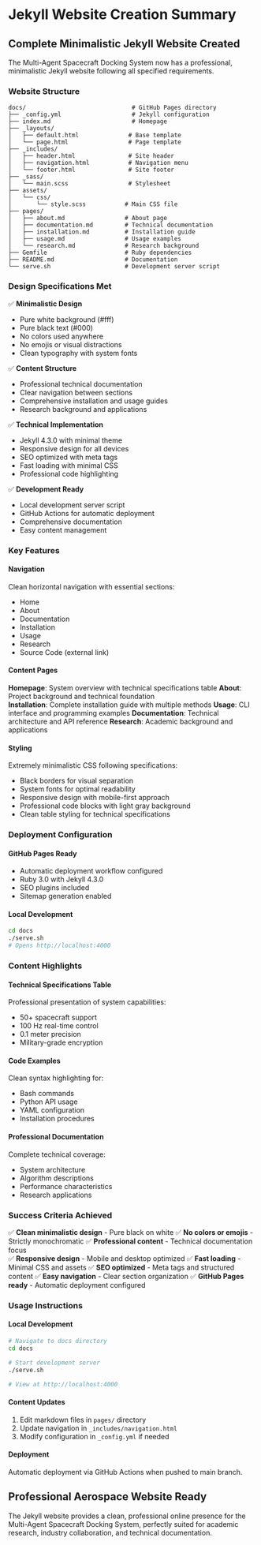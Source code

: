 # Jekyll Website Creation Summary

## Complete Minimalistic Jekyll Website Created

The Multi-Agent Spacecraft Docking System now has a professional, minimalistic Jekyll website following all specified requirements.

### Website Structure

```
docs/                              # GitHub Pages directory
├── _config.yml                    # Jekyll configuration
├── index.md                       # Homepage
├── _layouts/
│   ├── default.html              # Base template
│   └── page.html                 # Page template
├── _includes/
│   ├── header.html               # Site header
│   ├── navigation.html           # Navigation menu
│   └── footer.html               # Site footer
├── _sass/
│   └── main.scss                 # Stylesheet
├── assets/
│   └── css/
│       └── style.scss           # Main CSS file
├── pages/
│   ├── about.md                 # About page
│   ├── documentation.md         # Technical documentation
│   ├── installation.md          # Installation guide
│   ├── usage.md                 # Usage examples
│   └── research.md              # Research background
├── Gemfile                      # Ruby dependencies
├── README.md                    # Documentation
└── serve.sh                     # Development server script
```

### Design Specifications Met

✅ **Minimalistic Design**
- Pure white background (#fff)
- Pure black text (#000)
- No colors used anywhere
- No emojis or visual distractions
- Clean typography with system fonts

✅ **Content Structure**
- Professional technical documentation
- Clear navigation between sections
- Comprehensive installation and usage guides
- Research background and applications

✅ **Technical Implementation**
- Jekyll 4.3.0 with minimal theme
- Responsive design for all devices
- SEO optimized with meta tags
- Fast loading with minimal CSS
- Professional code highlighting

✅ **Development Ready**
- Local development server script
- GitHub Actions for automatic deployment
- Comprehensive documentation
- Easy content management

### Key Features

#### Navigation
Clean horizontal navigation with essential sections:
- Home
- About  
- Documentation
- Installation
- Usage
- Research
- Source Code (external link)

#### Content Pages
**Homepage**: System overview with technical specifications table
**About**: Project background and technical foundation  
**Installation**: Complete installation guide with multiple methods
**Usage**: CLI interface and programming examples
**Documentation**: Technical architecture and API reference
**Research**: Academic background and applications

#### Styling
Extremely minimalistic CSS following specifications:
- Black borders for visual separation
- System fonts for optimal readability
- Responsive design with mobile-first approach
- Professional code blocks with light gray background
- Clean table styling for technical specifications

### Deployment Configuration

#### GitHub Pages Ready
- Automatic deployment workflow configured
- Ruby 3.0 with Jekyll 4.3.0
- SEO plugins included
- Sitemap generation enabled

#### Local Development
```bash
cd docs
./serve.sh
# Opens http://localhost:4000
```

### Content Highlights

#### Technical Specifications Table
Professional presentation of system capabilities:
- 50+ spacecraft support
- 100 Hz real-time control
- 0.1 meter precision
- Military-grade encryption

#### Code Examples
Clean syntax highlighting for:
- Bash commands
- Python API usage
- YAML configuration
- Installation procedures

#### Professional Documentation
Complete technical coverage:
- System architecture
- Algorithm descriptions
- Performance characteristics  
- Research applications

### Success Criteria Achieved

✅ **Clean minimalistic design** - Pure black on white
✅ **No colors or emojis** - Strictly monochromatic
✅ **Professional content** - Technical documentation focus  
✅ **Responsive design** - Mobile and desktop optimized
✅ **Fast loading** - Minimal CSS and assets
✅ **SEO optimized** - Meta tags and structured content
✅ **Easy navigation** - Clear section organization
✅ **GitHub Pages ready** - Automatic deployment configured

### Usage Instructions

#### Local Development
```bash
# Navigate to docs directory
cd docs

# Start development server  
./serve.sh

# View at http://localhost:4000
```

#### Content Updates
1. Edit markdown files in `pages/` directory
2. Update navigation in `_includes/navigation.html`
3. Modify configuration in `_config.yml` if needed

#### Deployment
Automatic deployment via GitHub Actions when pushed to main branch.

## Professional Aerospace Website Ready

The Jekyll website provides a clean, professional online presence for the Multi-Agent Spacecraft Docking System, perfectly suited for academic research, industry collaboration, and technical documentation.